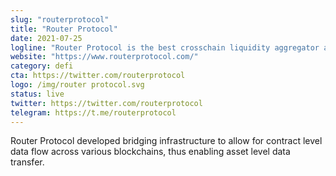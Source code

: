 ```yaml
---
slug: "routerprotocol"
title: "Router Protocol"
date: 2021-07-25
logline: "Router Protocol is the best crosschain liquidity aggregator and the future of Smart Order Routing."
website: "https://www.routerprotocol.com/"
category: defi
cta: https://twitter.com/routerprotocol
logo: /img/router protocol.svg
status: live
twitter: https://twitter.com/routerprotocol
telegram: https://t.me/routerprotocol
---
```


Router Protocol developed bridging infrastructure to allow for contract level data flow across various blockchains, thus enabling asset level data transfer.

